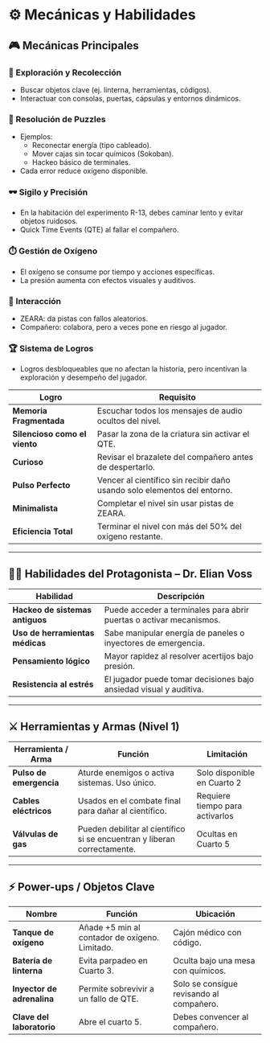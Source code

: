 # ⚙️ Mecánicas y Habilidades 

## 🎮 Mecánicas Principales

### 🔦 Exploración y Recolección
- Buscar objetos clave (ej. linterna, herramientas, códigos).
- Interactuar con consolas, puertas, cápsulas y entornos dinámicos.

### 🧠 Resolución de Puzzles
- Ejemplos:
  - Reconectar energía (tipo cableado).
  - Mover cajas sin tocar químicos (Sokoban).
  - Hackeo básico de terminales.
- Cada error reduce oxígeno disponible.

### 🕶️ Sigilo y Precisión
- En la habitación del experimento R-13, debes caminar lento y evitar objetos ruidosos.
- Quick Time Events (QTE) al fallar el compañero.

### ⏱️ Gestión de Oxígeno
- El oxígeno se consume por tiempo y acciones específicas.
- La presión aumenta con efectos visuales y auditivos.

### 💬 Interacción
- ZEARA: da pistas con fallos aleatorios.
- Compañero: colabora, pero a veces pone en riesgo al jugador.

### 🏆 Sistema de Logros
- Logros desbloqueables que no afectan la historia, pero incentivan la exploración y desempeño del jugador.

| Logro                          | Requisito                                                           |
|-------------------------------|----------------------------------------------------------------------|
| **Memoria Fragmentada**       | Escuchar todos los mensajes de audio ocultos del nivel.             |
| **Silencioso como el viento** | Pasar la zona de la criatura sin activar el QTE.                    |
| **Curioso**                   | Revisar el brazalete del compañero antes de despertarlo.            |
| **Pulso Perfecto**            | Vencer al científico sin recibir daño usando solo elementos del entorno. |
| **Minimalista**               | Completar el nivel sin usar pistas de ZEARA.                        |
| **Eficiencia Total**          | Terminar el nivel con más del 50% del oxígeno restante.             |

---

## 🧍‍♂️ Habilidades del Protagonista – Dr. Elian Voss

| Habilidad                        | Descripción                                                                 |
|----------------------------------|-----------------------------------------------------------------------------|
| **Hackeo de sistemas antiguos**  | Puede acceder a terminales para abrir puertas o activar mecanismos.         |
| **Uso de herramientas médicas**  | Sabe manipular energía de paneles o inyectores de emergencia.               |
| **Pensamiento lógico**           | Mayor rapidez al resolver acertijos bajo presión.                           |
| **Resistencia al estrés**        | El jugador puede tomar decisiones bajo ansiedad visual y auditiva.          |

---

## ⚔️ Herramientas y Armas (Nivel 1)

| Herramienta / Arma              | Función                                                                 | Limitación                          |
|----------------------------------|-------------------------------------------------------------------------|-------------------------------------|
| **Pulso de emergencia**          | Aturde enemigos o activa sistemas. Uso único.                          | Solo disponible en Cuarto 2         |
| **Cables eléctricos**            | Usados en el combate final para dañar al científico.                   | Requiere tiempo para activarlos     |
| **Válvulas de gas**              | Pueden debilitar al científico si se encuentran y liberan correctamente.| Ocultas en Cuarto 5                 |

---

## ⚡ Power-ups / Objetos Clave

| Nombre                      | Función                                                       | Ubicación                           |
|-----------------------------|---------------------------------------------------------------|--------------------------------------|
| **Tanque de oxígeno**       | Añade +5 min al contador de oxígeno. Limitado.               | Cajón médico con código.             |
| **Batería de linterna**     | Evita parpadeo en Cuarto 3.                                  | Oculta bajo una mesa con químicos.   |
| **Inyector de adrenalina**  | Permite sobrevivir a un fallo de QTE.                        | Solo se consigue revisando al compañero. |
| **Clave del laboratorio**   | Abre el cuarto 5.                                             | Debes convencer al compañero.        |
